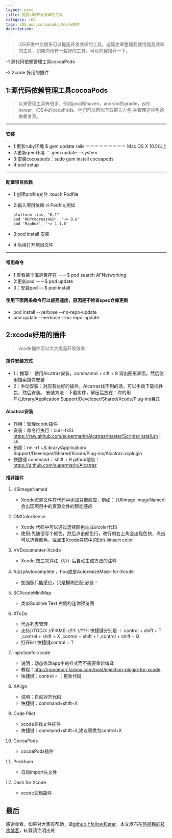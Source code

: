 ```yaml
---
layout: post
title: 提高iOS开发效率的工具
category: iOS
tags: iOS,pod,cocoapods,Xcode插件
description:
---
```


>   iOS开发中又很多可以提高开发效率的工具，这篇文章整理我使用提高效率的工具，如果你也有一些好的工具，可以向我推荐一下。

-1  源代码依赖管理工具cocoaPods

-2  Xcode 好用的插件

## 1:源代码依赖管理工具cocoaPods

>   以来管理工具有很多，例如java的maven，android的gradle，js的bower，iOS中的cocaPods。他们可以帮你下载第三方包
>   并管理这些包的依赖关系。

---

####    安装

-   1:更新ruby环境 $ gem update rails ＝＝＝＝＝＝＝＝＝ Mac OS X 10.5以上
-   2:更新gem环境 ： gem update --system
-   3:安装cocoapods：sudo gem install cocoapods
-   4:pod setup

---

####    配置项目依赖

-   1:创建prdfile文件 :touch Podfile

-   2:输入项目依赖 vi Podfile,例如

        platform :ios, "6.1"
        pod 'MBProgressHUD', '~> 0.8'
        pod 'MapBox', '~> 1.1.0'
-   3:pod install 安装
-   4:后续打开项目文件

---

####    常用命令

-   1:查看某个库是否存在 －－$ pod search AFNetworking
-   2:更新pod －－$ pod update
-   3：安装pod  -- $ pod install


####  使用下面两条命令可以提高速度，原因是不检查spec仓库更新
-   pod install --verbose --no-repo-update
-   pod update --verbose --no-repo-update

## 2:xcode好用的插件

>   xcode插件可以大大提高开发效率

#### 插件安装方式
-   1：推荐！ 使用Alcatraz安装，commannd + sift + 9 调出图形界面，然后使用搜索插件安装
-   2：手动安装：对应有些好的插件，Alcatraz找不到的话，可以手动下载插件包，然后安装。
    安装方法：下载附件，解压后放在：你的用户/Library/Application Support/Developer/Shared/Xcode/Plug-ins目录

#### Alcatraz安装

-   作用：管理xcode插件
-   安装：命令行执行：curl -fsSL https://raw.github.com/supermarin/Alcatraz/master/Scripts/install.sh | sh
-   删除：rm -rf ~/Library/Application\ Support/Developer/Shared/Xcode/Plug-ins/Alcatraz.xcplugin
-   快捷键 command + shift + 9
github地址：https://github.com/supermarin/Alcatraz

#### 推荐插件

1.  KSImageNamed
    -  Xcode资源文件在代码中添加只能感应，例如： [UIImage imageNamed: 会出现项目中的资源文件的智能感应

2.  OMColorSense
    -  Xcode 代码中可以通过选择颜色生成uicolor代码
    -  使用:先随便写个颜色，然后点击颜色行，改行的右上角会出现色快，点击可以选择颜色。或点击Xcode导航中的Edit-》insert color

3.  VVDocumenter-Xcode
    -   Xcode 按三次斜杠（///）后自动生成方法的注释

4.  fuzzyAutocomplete ，hou或是AutoresizeMask-for-Xcode
    -   加强版只能感应，只是模糊匹配,必装！

5.  SCXcodeMiniMap
    -   类似Sublime Text 右侧的迷你预览图

6.  XToDo
    -   代办列表管理
    -   支持//TODO: //FIXME: //!!!: //???: 快捷键分别是 ： control + shift + T ,control + shift + X ,control + shift + ! ,control + shift + Q
    -   打开list 快捷键control + T

7.  injectionforxcode
    -   说明：动态修改app中的样式而不需要重新编译
    -   教程：http://nonomori.farbox.com/post/injection-plugin-for-xcode
    -   快捷键：control = ：更新代码

8.  XAlign
    -   说明：自动对齐代码
    -   快捷键：command+shift+X

9.  Code Pilot
    -   xcode查找文件插件
    -   快捷键：command+shift+X,建议替换为control+X

10. CocoaPods
    -   cocoaPods插件

11. Peckham
    -   自动import头文件

12. Dash for Xcode
    -   xcode文档插件

## 最后

感谢收看，如果对大家有帮助，请[github上follow和star](https://github.com/tongshunmin)，本文发布在[佟顺民的技术博客](http://blog.mineki.cn/)，转载请注明出处